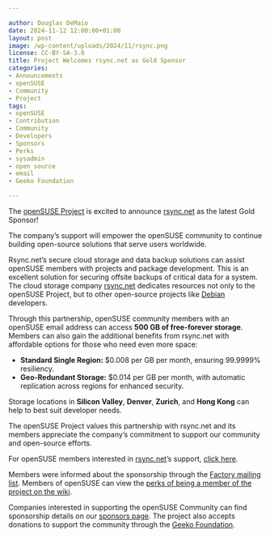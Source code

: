 ```yaml
---

author: Douglas DeMaio
date: 2024-11-12 12:00:00+01:00
layout: post
image: /wp-content/uploads/2024/11/rsync.png
license: CC-BY-SA-3.0
title: Project Welcomes rsync.net as Gold Sponsor
categories:
- Announcements
- openSUSE
- Community
- Project
tags:
- openSUSE
- Contribution
- Community
- Developers
- Sponsors
- Perks
- sysadmin
- open source
- email
- Geeko Foundation

---
```


The [openSUSE Project](https://www.opensuse.org/) is excited to announce [rsync.net](https://www.rsync.net/) as the latest Gold Sponsor! 

The company’s support will empower the openSUSE community to continue building open-source solutions that serve users worldwide.

Rsync.net’s secure cloud storage and data backup solutions can assist openSUSE members with projects and package development. This is an excellent solution for securing offsite backups of critical data for a system. The cloud storage company [rsync.net](https://www.rsync.net/) dedicates resources not only to the openSUSE Project, but to other open-source projects like [Debian](https://www.rsync.net/debian.html) developers.  

Through this partnership, openSUSE community members with an openSUSE email address can access **500 GB of free-forever storage**. Members can also gain the additional benefits from rsync.net with affordable options for those who need even more space:

- **Standard Single Region:** $0.008 per GB per month, ensuring 99.9999% resiliency.
- **Geo-Redundant Storage:** $0.014 per GB per month, with automatic replication across regions for enhanced security.

Storage locations in **Silicon Valley**, **Denver**, **Zurich**, and **Hong Kong** can help to best suit developer needs. 

The openSUSE Project values this partnership with rsync.net and its members appreciate the company’s commitment to support our community and open-source efforts. 

For openSUSE members interested in [rsync.net](https://www.rsync.net/)’s support, [click here](https://www.rsync.net/signup/order.html?code=22ed59). 

Members were informed about the sponsorship through the [Factory mailing list](https://lists.opensuse.org/archives/list/factory@lists.opensuse.org/thread/T5QI4RULJVLBDF6HFX7W7C6VAYXAQXJB/). Members of openSUSE can view the [perks of being a member of the project on the wiki](https://en.opensuse.org/openSUSE:Members#Perks_of_being_a_member_with_voting_privileges).

Companies interested in supporting the openSUSE Community can find sponsorship details on our [sponsors page](https://en.opensuse.org/Sponsors#Want_to_Become_a_Sponsor_of_openSUSE?). The project also accepts donations to support the community through the [Geeko Foundation](https://geekos.org/sponsorship/).

<meta name="openSUSE, Developers, sysadmin, user, Open Source, community, members, sponsors, email, address, benefits, perks," content="HTML,CSS,XML,JavaScript">

